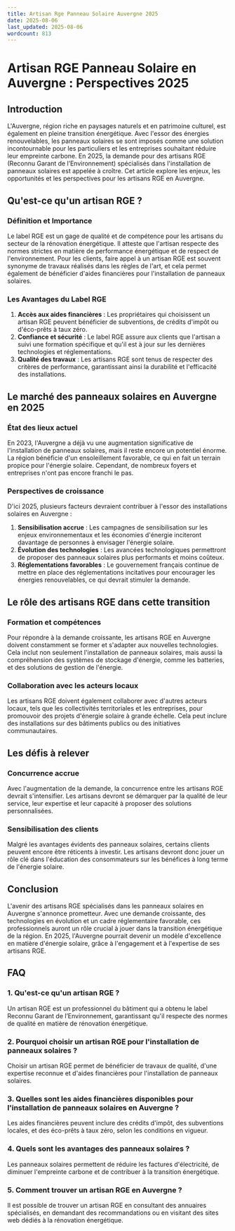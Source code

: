 ```yaml
---
title: Artisan Rge Panneau Solaire Auvergne 2025
date: 2025-08-06
last_updated: 2025-08-06
wordcount: 813
---
```


# Artisan RGE Panneau Solaire en Auvergne : Perspectives 2025

## Introduction

L'Auvergne, région riche en paysages naturels et en patrimoine culturel, est également en pleine transition énergétique. Avec l'essor des énergies renouvelables, les panneaux solaires se sont imposés comme une solution incontournable pour les particuliers et les entreprises souhaitant réduire leur empreinte carbone. En 2025, la demande pour des artisans RGE (Reconnu Garant de l’Environnement) spécialisés dans l'installation de panneaux solaires est appelée à croître. Cet article explore les enjeux, les opportunités et les perspectives pour les artisans RGE en Auvergne.

## Qu'est-ce qu'un artisan RGE ?

### Définition et Importance

Le label RGE est un gage de qualité et de compétence pour les artisans du secteur de la rénovation énergétique. Il atteste que l'artisan respecte des normes strictes en matière de performance énergétique et de respect de l'environnement. Pour les clients, faire appel à un artisan RGE est souvent synonyme de travaux réalisés dans les règles de l'art, et cela permet également de bénéficier d'aides financières pour l'installation de panneaux solaires.

### Les Avantages du Label RGE

1. **Accès aux aides financières** : Les propriétaires qui choisissent un artisan RGE peuvent bénéficier de subventions, de crédits d'impôt ou d'éco-prêts à taux zéro.
2. **Confiance et sécurité** : Le label RGE assure aux clients que l'artisan a suivi une formation spécifique et qu'il est à jour sur les dernières technologies et réglementations.
3. **Qualité des travaux** : Les artisans RGE sont tenus de respecter des critères de performance, garantissant ainsi la durabilité et l'efficacité des installations.

## Le marché des panneaux solaires en Auvergne en 2025

### État des lieux actuel

En 2023, l'Auvergne a déjà vu une augmentation significative de l'installation de panneaux solaires, mais il reste encore un potentiel énorme. La région bénéficie d'un ensoleillement favorable, ce qui en fait un terrain propice pour l'énergie solaire. Cependant, de nombreux foyers et entreprises n'ont pas encore franchi le pas.

### Perspectives de croissance

D'ici 2025, plusieurs facteurs devraient contribuer à l'essor des installations solaires en Auvergne :

1. **Sensibilisation accrue** : Les campagnes de sensibilisation sur les enjeux environnementaux et les économies d'énergie inciteront davantage de personnes à envisager l'énergie solaire.
2. **Évolution des technologies** : Les avancées technologiques permettront de proposer des panneaux solaires plus performants et moins coûteux.
3. **Réglementations favorables** : Le gouvernement français continue de mettre en place des réglementations incitatives pour encourager les énergies renouvelables, ce qui devrait stimuler la demande.

## Le rôle des artisans RGE dans cette transition

### Formation et compétences

Pour répondre à la demande croissante, les artisans RGE en Auvergne doivent constamment se former et s'adapter aux nouvelles technologies. Cela inclut non seulement l'installation de panneaux solaires, mais aussi la compréhension des systèmes de stockage d'énergie, comme les batteries, et des solutions de gestion de l'énergie.

### Collaboration avec les acteurs locaux

Les artisans RGE doivent également collaborer avec d'autres acteurs locaux, tels que les collectivités territoriales et les entreprises, pour promouvoir des projets d'énergie solaire à grande échelle. Cela peut inclure des installations sur des bâtiments publics ou des initiatives communautaires.

## Les défis à relever

### Concurrence accrue

Avec l'augmentation de la demande, la concurrence entre les artisans RGE devrait s'intensifier. Les artisans devront se démarquer par la qualité de leur service, leur expertise et leur capacité à proposer des solutions personnalisées.

### Sensibilisation des clients

Malgré les avantages évidents des panneaux solaires, certains clients peuvent encore être réticents à investir. Les artisans devront donc jouer un rôle clé dans l'éducation des consommateurs sur les bénéfices à long terme de l'énergie solaire.

## Conclusion

L'avenir des artisans RGE spécialisés dans les panneaux solaires en Auvergne s'annonce prometteur. Avec une demande croissante, des technologies en évolution et un cadre réglementaire favorable, ces professionnels auront un rôle crucial à jouer dans la transition énergétique de la région. En 2025, l'Auvergne pourrait devenir un modèle d'excellence en matière d'énergie solaire, grâce à l'engagement et à l'expertise de ses artisans RGE.

## FAQ

### 1. Qu'est-ce qu'un artisan RGE ?

Un artisan RGE est un professionnel du bâtiment qui a obtenu le label Reconnu Garant de l’Environnement, garantissant qu'il respecte des normes de qualité en matière de rénovation énergétique.

### 2. Pourquoi choisir un artisan RGE pour l'installation de panneaux solaires ?

Choisir un artisan RGE permet de bénéficier de travaux de qualité, d'une expertise reconnue et d'aides financières pour l'installation de panneaux solaires.

### 3. Quelles sont les aides financières disponibles pour l'installation de panneaux solaires en Auvergne ?

Les aides financières peuvent inclure des crédits d'impôt, des subventions locales, et des éco-prêts à taux zéro, selon les conditions en vigueur.

### 4. Quels sont les avantages des panneaux solaires ?

Les panneaux solaires permettent de réduire les factures d'électricité, de diminuer l'empreinte carbone et de contribuer à la transition énergétique.

### 5. Comment trouver un artisan RGE en Auvergne ?

Il est possible de trouver un artisan RGE en consultant des annuaires spécialisés, en demandant des recommandations ou en visitant des sites web dédiés à la rénovation énergétique.